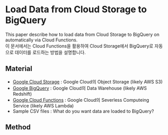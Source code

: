# Load Data from Cloud Storage to BigQuery

This paper describe how to load data from Cloud Storage to BigQuery on automatically via Cloud Functions.  
이 문서에서는 Cloud Functions을 활용하여 Cloud Storage에서 BigQuery로 자동으로 데이터를 로드하는 방법을 설명합니다.

## Material

- [Google Cloud Storage](https://cloud.google.com/storage/) : Google Cloud의 Object Storage (likely AWS S3)
- [Google BigQuery](https://cloud.google.com/bigquery/) : Google Cloud의 Data Warehouse (likely AWS Redshift)
- [Google Cloud Functions](https://cloud.google.com/functions/docs/concepts/overview) : Google Cloud의 Severless Computeing Service (likely AWS Lambda)
- Sample CSV files : What do you want data are loaded to BigQuery?



## Method


